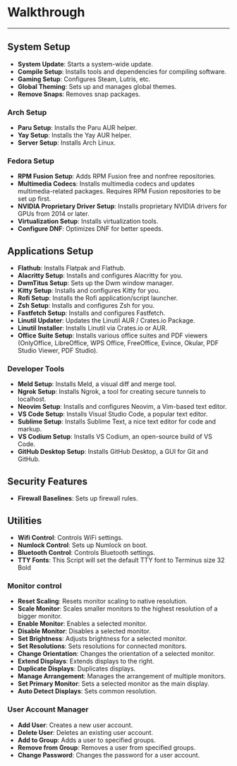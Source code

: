 # Walkthrough
---

## System Setup

- **System Update**: Starts a system-wide update.
- **Compile Setup**: Installs tools and dependencies for compiling software.
- **Gaming Setup**: Configures Steam, Lutris, etc.
- **Global Theming**: Sets up and manages global themes.
- **Remove Snaps**: Removes snap packages.

### Arch Setup

- **Paru Setup**: Installs the Paru AUR helper.
- **Yay Setup**: Installs the Yay AUR helper.
- **Server Setup**: Installs Arch Linux.

### Fedora Setup

- **RPM Fusion Setup**: Adds RPM Fusion free and nonfree repositories.
- **Multimedia Codecs**: Installs multimedia codecs and updates multimedia-related packages. Requires RPM Fusion repositories to be set up first.
- **NVIDIA Proprietary Driver Setup**: Installs proprietary NVIDIA drivers for GPUs from 2014 or later.
- **Virtualization Setup**: Installs virtualization tools.
- **Configure DNF**: Optimizes DNF for better speeds.

## Applications Setup

- **Flathub**: Installs Flatpak and Flathub.
- **Alacritty Setup**: Installs and configures Alacritty for you.
- **DwmTitus Setup**: Sets up the Dwm window manager.
- **Kitty Setup**: Installs and configures Kitty for you.
- **Rofi Setup**: Installs the Rofi application/script launcher.
- **Zsh Setup**: Installs and configures Zsh for you.
- **Fastfetch Setup**: Installs and configures Fastfetch.
- **Linutil Updater**: Updates the Linutil AUR / Crates.io Package.
- **Linutil Installer**: Installs Linutil via Crates.io or AUR.
- **Office Suite Setup**: Installs various office suites and PDF viewers (OnlyOffice, LibreOffice, WPS Office, FreeOffice, Evince, Okular, PDF Studio Viewer, PDF Studio).

### Developer Tools

- **Meld Setup**: Installs Meld, a visual diff and merge tool.
- **Ngrok Setup**: Installs Ngrok, a tool for creating secure tunnels to localhost.
- **Neovim Setup**: Installs and configures Neovim, a Vim-based text editor.
- **VS Code Setup**: Installs Visual Studio Code, a popular text editor.
- **Sublime Setup**: Installs Sublime Text, a nice text editor for code and markup.
- **VS Codium Setup**: Installs VS Codium, an open-source build of VS Code.
- **GitHub Desktop Setup**: Installs GitHub Desktop, a GUI for Git and GitHub.

## Security Features

- **Firewall Baselines**: Sets up firewall rules.

## Utilities

- **Wifi Control**: Controls WiFi settings.
- **Numlock Control**: Sets up Numlock on boot.
- **Bluetooth Control**: Controls Bluetooth settings.
- **TTY Fonts**: This Script will set the default TTY font to Terminus size 32 Bold

### Monitor control

- **Reset Scaling**: Resets monitor scaling to native resolution.
- **Scale Monitor**: Scales smaller monitors to the highest resolution of a bigger monitor.
- **Enable Monitor**: Enables a selected monitor.
- **Disable Monitor**: Disables a selected monitor.
- **Set Brightness**: Adjusts brightness for a selected monitor.
- **Set Resolutions**: Sets resolutions for connected monitors.
- **Change Orientation**: Changes the orientation of a selected monitor.
- **Extend Displays**: Extends displays to the right.
- **Duplicate Displays**: Duplicates displays.
- **Manage Arrangement**: Manages the arrangement of multiple monitors.
- **Set Primary Monitor**: Sets a selected monitor as the main display.
- **Auto Detect Displays**: Sets common resolution.

### User Account Manager

- **Add User**: Creates a new user account.
- **Delete User**: Deletes an existing user account.
- **Add to Group**: Adds a user to specified groups.
- **Remove from Group**: Removes a user from specified groups.
- **Change Password**: Changes the password for a user account.
